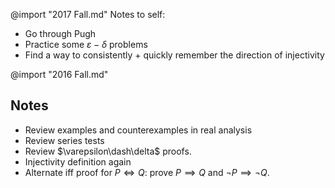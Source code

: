 

@import "2017 Fall.md"
Notes to self:
- Go through Pugh
- Practice some $\varepsilon-\delta$ problems
- Find a way to consistently + quickly remember the direction of injectivity

@import "2016 Fall.md"
## Notes
- Review examples and counterexamples in real analysis
- Review series tests
- Review $\varepsilon\dash\delta$ proofs.
- Injectivity definition again
- Alternate iff proof for $P\iff Q$: prove $P \implies Q$ and $\neg P \implies \neg Q$.